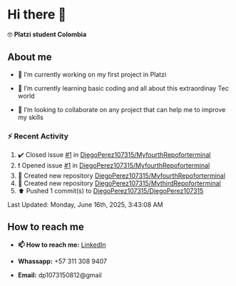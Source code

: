 
# Hi there 👋

🤓   **Platzi student Colombia**

## About me

- 🔭 I’m currently working on my first project in Platzi

- 🌱 I’m currently learning basic coding and all  about this extraordinay Tec world

- 👯 I’m looking to collaborate on any project that can help me to improve my skills

### :zap: Recent Activity
<!--RECENT_ACTIVITY:start-->
1. ✔️ Closed issue [#1](https://github.com/DiegoPerez107315/MyfourthRepoforterminal/issues/1) in [DiegoPerez107315/MyfourthRepoforterminal](https://github.com/DiegoPerez107315/MyfourthRepoforterminal)<br>
2. ❗️ Opened issue [#1](https://github.com/DiegoPerez107315/MyfourthRepoforterminal/issues/1) in [DiegoPerez107315/MyfourthRepoforterminal](https://github.com/DiegoPerez107315/MyfourthRepoforterminal)<br>
3. 📔 Created new repository [DiegoPerez107315/MyfourthRepoforterminal](https://github.com/DiegoPerez107315/MyfourthRepoforterminal)<br>
4. 📔 Created new repository [DiegoPerez107315/MythirdRepoforterminal](https://github.com/DiegoPerez107315/MythirdRepoforterminal)<br>
5. ⬆️ Pushed 1 commit(s) to [DiegoPerez107315/DiegoPerez107315](https://github.com/DiegoPerez107315/DiegoPerez107315)<br>
<!--RECENT_ACTIVITY:end-->
<!--RECENT_ACTIVITY:last_update-->
Last Updated: Monday, June 16th, 2025, 3:43:08 AM
<!--RECENT_ACTIVITY:last_update_end-->

## How to reach me

- **📫 How to reach me:** [LinkedIn](https://www.linkedin.com/in/diego-zambrano-perez/)

- **Whassapp:** +57 311 308 9407

- **Email:**   dp1073150812@gmail

